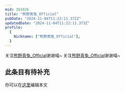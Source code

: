 ```yaml
---
mid: 301026
title: "熊野真兔_Official"
pubDate: "2024-11-04T11:22:11.372Z"
updatedDate: "2024-11-04T11:22:11.373Z"
profile:
  {
    Nickname: ["熊野真兔_Official"],
  }
---
```


关注[熊野真兔_Official](https://space.bilibili.com/301026)谢谢喵~ 关注[熊野真兔_Official](https://space.bilibili.com/301026)谢谢喵~

## 此条目有待补充
你可以在[这里](https://github.com/Yuhanawa/VTuber.ICU/edit/master/src/content/v/熊野真兔_Official/index.md)编辑本文
